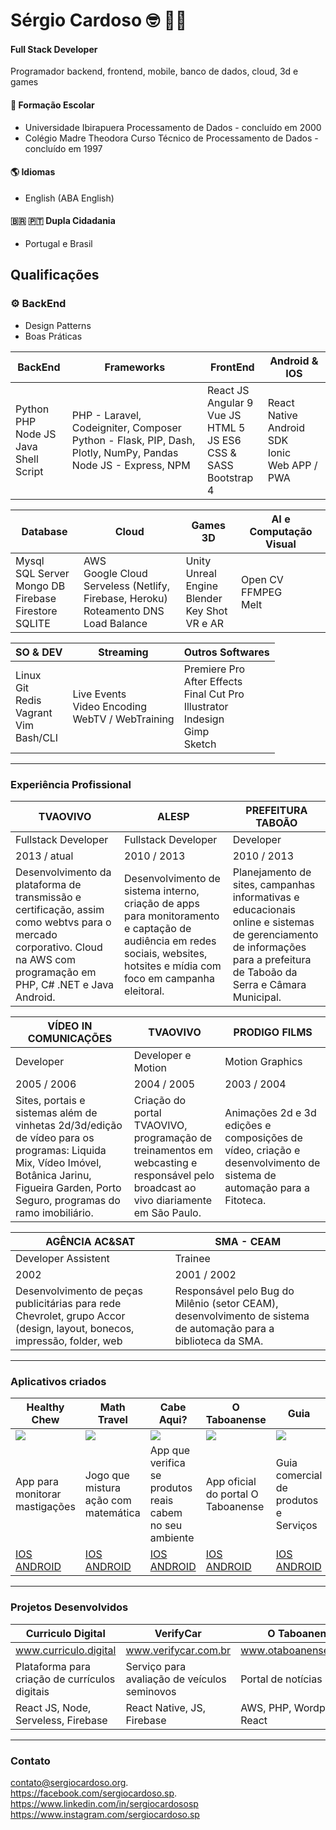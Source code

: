 # Sérgio Cardoso :nerd_face: :technologist:
#### Full Stack Developer 
Programador backend, frontend, mobile, banco de dados, cloud, 3d e games

#### :school_satchel: Formação Escolar
- Universidade Ibirapuera
	Processamento de Dados - concluído em 2000
- Colégio Madre Theodora
	Curso Técnico de Processamento de Dados - concluído em 1997

#### :earth_americas: Idiomas
- English (ABA English)

#### :brazil: :portugal:  Dupla Cidadania
- Portugal e Brasil

## Qualificações
### :gear: BackEnd
- Design Patterns
- Boas Práticas

BackEnd | Frameworks | FrontEnd | Android & IOS
------------- | -------------|-------------|-------------|
Python<br>PHP<br>Node JS<br>Java<br>Shell Script  |PHP - Laravel, Codeigniter, Composer<br>Python - Flask, PIP, Dash, Plotly, NumPy, Pandas<br>Node JS - Express, NPM| React JS<br>Angular 9<br>Vue JS<br>HTML 5<br>JS ES6<br>CSS & SASS<br>Bootstrap 4 | React Native<br>Android SDK<br>Ionic<br>Web APP / PWA

Database | Cloud | Games 3D | AI e Computação Visual|
------------- | -------------|-------------|-------------|
Mysql<br>SQL Server<br>Mongo DB<br>Firebase Firestore<br>SQLITE | AWS<br>Google Cloud<br>Serveless (Netlify, Firebase, Heroku)<br>Roteamento DNS<br>Load Balance| Unity<br>Unreal Engine<br>Blender<br>Key Shot<br>VR e AR|Open CV<br>FFMPEG<br>Melt


SO & DEV | Streaming | Outros Softwares 
------------- | ------------- | -------------|
Linux<br>Git<br>Redis<br>Vagrant<br>Vim<br>Bash/CLI|Live Events<br>Video Encoding<br>WebTV / WebTraining| Premiere Pro<br>After Effects<br>Final Cut Pro<br>Illustrator<br>Indesign<br>Gimp<br>Sketch

------------

### Experiência Profissional
TVAOVIVO | ALESP | PREFEITURA TABOÃO
------------- | -------------|-------------|
Fullstack Developer  | Fullstack Developer | Developer
2013 / atual  | 2010 / 2013 | 2010 / 2013
Desenvolvimento da plataforma de transmissão e certificação, assim como webtvs para o mercado corporativo. Cloud na AWS com programação em PHP, C# .NET e Java Android.   | Desenvolvimento de sistema interno, criação de apps para monitoramento e captação de audiência em redes sociais, websites, hotsites e mídia com foco em campanha eleitoral. | Planejamento de sites, campanhas informativas e educacionais online e sistemas de gerenciamento de informações para a prefeitura de Taboão da Serra e Câmara Municipal.

VÍDEO IN COMUNICAÇÕES | TVAOVIVO | PRODIGO FILMS
------------- | -------------|-------------|
Developer | Developer e Motion | Motion Graphics
2005 / 2006  | 2004 / 2005 | 2003 / 2004
Sites, portais e sistemas além de vinhetas 2d/3d/edição de vídeo para os programas: Liquida Mix, Vídeo Imóvel, Botânica Jarinu, Figueira Garden, Porto Seguro, programas do ramo imobiliário. | Criação do portal TVAOVIVO, programação de treinamentos em webcasting e responsável pelo broadcast ao vivo diariamente em São Paulo. |Animações 2d e 3d edições e composições de vídeo, criação e desenvolvimento de sistema de automação para a Fitoteca.

AGÊNCIA AC&SAT | SMA - CEAM
------------- | -------------|
Developer Assistent | Trainee
2002  | 2001 / 2002
Desenvolvimento de peças publicitárias para rede Chevrolet, grupo Accor (design, layout, bonecos, impressão, folder, web | Responsável pelo Bug do Milênio (setor CEAM), desenvolvimento de sistema de automação para a biblioteca da SMA.

------------
### Aplicativos criados
Healthy Chew | Math Travel | Cabe Aqui? | O Taboanense | Guia
------------- | -------------|-------------|------------- | -------------|
![](https://is1-ssl.mzstatic.com/image/thumb/Purple114/v4/96/0a/75/960a75ea-784e-3a0d-87e8-0992f0175573/AppIcon-1x_U007emarketing-0-7-0-0-85-220.png/90x90bb.png)| ![](https://is5-ssl.mzstatic.com/image/thumb/Purple124/v4/af/50/b7/af50b707-98f9-d8f6-2806-d7557346dce0/AppIcon-0-0-1x_U007emarketing-0-0-0-5-0-0-sRGB-0-0-0-GLES2_U002c0-512MB-85-220-0-0.png/90x90bb.png)|![](https://is1-ssl.mzstatic.com/image/thumb/Purple124/v4/61/eb/15/61eb1522-cc49-169e-3cf4-1185db860fd8/AppIcon-0-0-1x_U007emarketing-0-0-0-5-0-0-sRGB-0-0-0-GLES2_U002c0-512MB-85-220-0-0.png/90x90bb.png)|![](https://is2-ssl.mzstatic.com/image/thumb/Purple113/v4/dc/b8/9c/dcb89c1a-8103-6873-fe1b-18f44458e13f/AppIcon-0-1x_U007emarketing-0-0-GLES2_U002c0-512MB-sRGB-0-0-0-85-220-0-0-0-10.png/90x90bb.png)|![](https://is1-ssl.mzstatic.com/image/thumb/Purple114/v4/ee/8b/90/ee8b902d-af84-b268-f9ab-8cc0330b674a/AppIcon-0-0-1x_U007emarketing-0-0-0-7-0-0-sRGB-0-0-0-GLES2_U002c0-512MB-85-220-0-0.png/90x90bb.png)
App para monitorar mastigações| Jogo que mistura ação com matemática|App que verifica se produtos reais cabem no seu ambiente|App oficial do portal O Taboanense|Guia comercial de produtos e Serviços
[IOS](https://apps.apple.com/us/app/healthy-chew/id1485169722)<br>[ANDROID](https://play.google.com/store/apps/details?id=br.flokin.healthychew2020)|[IOS](https://apps.apple.com/us/app/math-travel/id1526342741)<br>[ANDROID](https://play.google.com/store/apps/details?id=com.flokin.flappymath)|[IOS](https://apps.apple.com/us/app/fit-here/id1519448071)<br>[ANDROID](https://play.google.com/store/apps/details?id=com.Flokin.CabeAqui)|[IOS](https://apps.apple.com/us/app/o-taboanense/id1477100081)<br>[ANDROID](https://play.google.com/store/apps/details?id=br.com.flokin.otaboanense)|[IOS](https://apps.apple.com/us/app/guia-o-taboanense/id1497324876)<br>[ANDROID](https://play.google.com/store/apps/details?id=br.flokin.guiaotaboanense)


------------

### Projetos Desenvolvidos
Curriculo Digital | VerifyCar | O Taboanense | TVAOVIVO | TV Taboanense
------------- | -------------|-------------|------------- | -------------|
www.curriculo.digital  | www.verifycar.com.br | www.otaboanense.com.br | www.tvaovivo.com.br | www.tvtaboanense.com.br
Plataforma para criação de currículos digitais | Serviço para avaliação de veículos seminovos | Portal de notícias | Plataforma de webtv (live e ondemand) | Webtv de notícias regionais
React JS, Node, Serveless, Firebase  | React Native, JS, Firebase | AWS, PHP, Wordpress, React |AWS, PHP, Node, Python, React | Angular, Firebase, Serveless


------------
### Contato
contato@sergiocardoso.org.   
https://facebook.com/sergiocardoso.sp.  
https://www.linkedin.com/in/sergiocardososp    
https://www.instagram.com/sergiocardoso.sp

<!--
**sergiocardoso/sergiocardoso** is a ✨ _special_ ✨ repository because its `README.md` (this file) appears on your GitHub profile.

Here are some ideas to get you started:

- 🔭 I’m currently working on ...
- 🌱 I’m currently learning ...
- 👯 I’m looking to collaborate on ...
- 🤔 I’m looking for help with ...
- 💬 Ask me about ...
- 📫 How to reach me: ...
- 😄 Pronouns: ...
- ⚡ Fun fact: ...
-->
